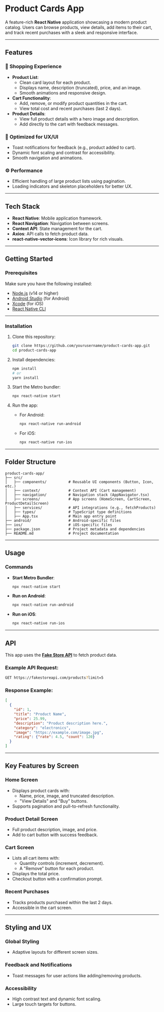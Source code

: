 
# **Product Cards App**

A feature-rich **React Native** application showcasing a modern product catalog. Users can browse products, view details, add items to their cart, and track recent purchases with a sleek and responsive interface.

---

## **Features**

### 🛒 **Shopping Experience**
- **Product List**:
  - Clean card layout for each product.
  - Displays name, description (truncated), price, and an image.
  - Smooth animations and responsive design.
- **Cart Functionality**:
  - Add, remove, or modify product quantities in the cart.
  - View total cost and recent purchases (last 2 days).
- **Product Details**:
  - View full product details with a hero image and description.
  - Add directly to the cart with feedback messages.

### 🌟 **Optimized for UX/UI**
- Toast notifications for feedback (e.g., product added to cart).
- Dynamic font scaling and contrast for accessibility.
- Smooth navigation and animations.

### ⚙️ **Performance**
- Efficient handling of large product lists using pagination.
- Loading indicators and skeleton placeholders for better UX.

---

## **Tech Stack**

- **React Native**: Mobile application framework.
- **React Navigation**: Navigation between screens.
- **Context API**: State management for the cart.
- **Axios**: API calls to fetch product data.
- **react-native-vector-icons**: Icon library for rich visuals.

---

## **Getting Started**

### **Prerequisites**

Make sure you have the following installed:
- [Node.js](https://nodejs.org/) (v14 or higher)
- [Android Studio](https://developer.android.com/studio) (for Android)
- [Xcode](https://developer.apple.com/xcode/) (for iOS)
- [React Native CLI](https://reactnative.dev/docs/environment-setup)

---

### **Installation**

1. Clone this repository:
   ```bash
   git clone https://github.com/yourusername/product-cards-app.git
   cd product-cards-app
   ```

2. Install dependencies:
   ```bash
   npm install
   # or
   yarn install
   ```

3. Start the Metro bundler:
   ```bash
   npx react-native start
   ```

4. Run the app:
   - For Android:
     ```bash
     npx react-native run-android
     ```
   - For iOS:
     ```bash
     npx react-native run-ios
     ```

---

## **Folder Structure**

```plaintext
product-cards-app/
├── src/
│   ├── components/          # Reusable UI components (Button, Icon, etc.)
│   ├── context/             # Context API (Cart management)
│   ├── navigation/          # Navigation stack (AppNavigator.tsx)
│   ├── screens/             # App screens (HomeScreen, CartScreen, ProductDetailScreen)
│   ├── services/            # API integrations (e.g., fetchProducts)
│   ├── types/               # TypeScript type definitions
│   ├── App.tsx              # Main app entry point
├── android/                 # Android-specific files
├── ios/                     # iOS-specific files
├── package.json             # Project metadata and dependencies
├── README.md                # Project documentation
```

---

## **Usage**

### **Commands**

- **Start Metro Bundler**:
  ```bash
  npx react-native start
  ```
- **Run on Android**:
  ```bash
  npx react-native run-android
  ```
- **Run on iOS**:
  ```bash
  npx react-native run-ios
  ```

---

## **API**

This app uses the **[Fake Store API](https://fakestoreapi.com/)** to fetch product data.

### Example API Request:
```bash
GET https://fakestoreapi.com/products?limit=5
```

### Response Example:
```json
[
  {
    "id": 1,
    "title": "Product Name",
    "price": 25.99,
    "description": "Product description here.",
    "category": "electronics",
    "image": "https://example.com/image.jpg",
    "rating": {"rate": 4.5, "count": 120}
  }
]
```

---

## **Key Features by Screen**

### **Home Screen**
- Displays product cards with:
  - Name, price, image, and truncated description.
  - "View Details" and "Buy" buttons.
- Supports pagination and pull-to-refresh functionality.

### **Product Detail Screen**
- Full product description, image, and price.
- Add to cart button with success feedback.

### **Cart Screen**
- Lists all cart items with:
  - Quantity controls (increment, decrement).
  - A "Remove" button for each product.
- Displays the total price.
- Checkout button with a confirmation prompt.

### **Recent Purchases**
- Tracks products purchased within the last 2 days.
- Accessible in the cart screen.

---

## **Styling and UX**

### **Global Styling**
- Adaptive layouts for different screen sizes.

### **Feedback and Notifications**
- Toast messages for user actions like adding/removing products.

### **Accessibility**
- High contrast text and dynamic font scaling.
- Large touch targets for buttons.

